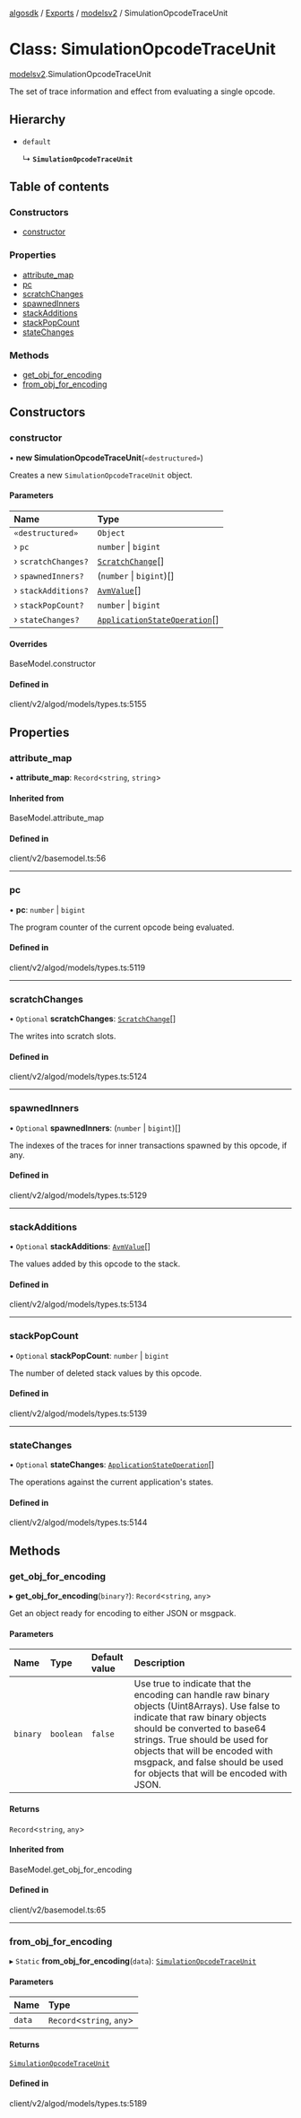 [algosdk](../README.md) / [Exports](../modules.md) / [modelsv2](../modules/modelsv2.md) / SimulationOpcodeTraceUnit

# Class: SimulationOpcodeTraceUnit

[modelsv2](../modules/modelsv2.md).SimulationOpcodeTraceUnit

The set of trace information and effect from evaluating a single opcode.

## Hierarchy

- `default`

  ↳ **`SimulationOpcodeTraceUnit`**

## Table of contents

### Constructors

- [constructor](modelsv2.SimulationOpcodeTraceUnit.md#constructor)

### Properties

- [attribute\_map](modelsv2.SimulationOpcodeTraceUnit.md#attribute_map)
- [pc](modelsv2.SimulationOpcodeTraceUnit.md#pc)
- [scratchChanges](modelsv2.SimulationOpcodeTraceUnit.md#scratchchanges)
- [spawnedInners](modelsv2.SimulationOpcodeTraceUnit.md#spawnedinners)
- [stackAdditions](modelsv2.SimulationOpcodeTraceUnit.md#stackadditions)
- [stackPopCount](modelsv2.SimulationOpcodeTraceUnit.md#stackpopcount)
- [stateChanges](modelsv2.SimulationOpcodeTraceUnit.md#statechanges)

### Methods

- [get\_obj\_for\_encoding](modelsv2.SimulationOpcodeTraceUnit.md#get_obj_for_encoding)
- [from\_obj\_for\_encoding](modelsv2.SimulationOpcodeTraceUnit.md#from_obj_for_encoding)

## Constructors

### constructor

• **new SimulationOpcodeTraceUnit**(`«destructured»`)

Creates a new `SimulationOpcodeTraceUnit` object.

#### Parameters

| Name | Type |
| :------ | :------ |
| `«destructured»` | `Object` |
| › `pc` | `number` \| `bigint` |
| › `scratchChanges?` | [`ScratchChange`](modelsv2.ScratchChange.md)[] |
| › `spawnedInners?` | (`number` \| `bigint`)[] |
| › `stackAdditions?` | [`AvmValue`](modelsv2.AvmValue.md)[] |
| › `stackPopCount?` | `number` \| `bigint` |
| › `stateChanges?` | [`ApplicationStateOperation`](modelsv2.ApplicationStateOperation.md)[] |

#### Overrides

BaseModel.constructor

#### Defined in

client/v2/algod/models/types.ts:5155

## Properties

### attribute\_map

• **attribute\_map**: `Record`\<`string`, `string`\>

#### Inherited from

BaseModel.attribute\_map

#### Defined in

client/v2/basemodel.ts:56

___

### pc

• **pc**: `number` \| `bigint`

The program counter of the current opcode being evaluated.

#### Defined in

client/v2/algod/models/types.ts:5119

___

### scratchChanges

• `Optional` **scratchChanges**: [`ScratchChange`](modelsv2.ScratchChange.md)[]

The writes into scratch slots.

#### Defined in

client/v2/algod/models/types.ts:5124

___

### spawnedInners

• `Optional` **spawnedInners**: (`number` \| `bigint`)[]

The indexes of the traces for inner transactions spawned by this opcode, if any.

#### Defined in

client/v2/algod/models/types.ts:5129

___

### stackAdditions

• `Optional` **stackAdditions**: [`AvmValue`](modelsv2.AvmValue.md)[]

The values added by this opcode to the stack.

#### Defined in

client/v2/algod/models/types.ts:5134

___

### stackPopCount

• `Optional` **stackPopCount**: `number` \| `bigint`

The number of deleted stack values by this opcode.

#### Defined in

client/v2/algod/models/types.ts:5139

___

### stateChanges

• `Optional` **stateChanges**: [`ApplicationStateOperation`](modelsv2.ApplicationStateOperation.md)[]

The operations against the current application's states.

#### Defined in

client/v2/algod/models/types.ts:5144

## Methods

### get\_obj\_for\_encoding

▸ **get_obj_for_encoding**(`binary?`): `Record`\<`string`, `any`\>

Get an object ready for encoding to either JSON or msgpack.

#### Parameters

| Name | Type | Default value | Description |
| :------ | :------ | :------ | :------ |
| `binary` | `boolean` | `false` | Use true to indicate that the encoding can handle raw binary objects (Uint8Arrays). Use false to indicate that raw binary objects should be converted to base64 strings. True should be used for objects that will be encoded with msgpack, and false should be used for objects that will be encoded with JSON. |

#### Returns

`Record`\<`string`, `any`\>

#### Inherited from

BaseModel.get\_obj\_for\_encoding

#### Defined in

client/v2/basemodel.ts:65

___

### from\_obj\_for\_encoding

▸ `Static` **from_obj_for_encoding**(`data`): [`SimulationOpcodeTraceUnit`](modelsv2.SimulationOpcodeTraceUnit.md)

#### Parameters

| Name | Type |
| :------ | :------ |
| `data` | `Record`\<`string`, `any`\> |

#### Returns

[`SimulationOpcodeTraceUnit`](modelsv2.SimulationOpcodeTraceUnit.md)

#### Defined in

client/v2/algod/models/types.ts:5189
